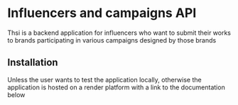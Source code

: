 # Influencers and campaigns API

Thsi is a backend application for influencers who want to submit their works to brands participating in various campaigns designed by those brands

## Installation
Unless the user wants to test the application locally, otherwise the application is hosted on a render platform with a link to the documentation below

